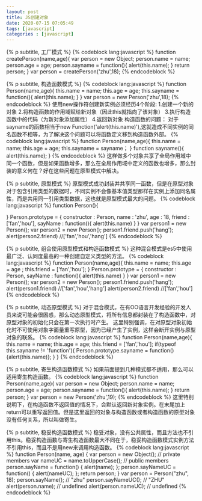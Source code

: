 ```yaml
---
layout: post
title: JS创建对象
date: 2020-07-15 07:05:49
tags: [javascript]
categories : [javascript]
---
```

{% p subtitle, 工厂模式 %}
{% codeblock lang:javascript %}
function createPerson(name,age){
    var person = new Object;
    person.name = name;
    person.age = age;
    person.sayname = function(){
        alert(this.name);
    }
    return person;
}
var person = createPerson('zhu',18);
{% endcodeblock %}

{% p subtitle, 构造函数模式 %}
{% codeblock lang:javascript %}
function Person(name,age){
    this.name = name;
    this.age = age;
    this.sayname = function(){
        alert(this.name);
    }
}
var person = new Person('zhu',18);
{% endcodeblock %}
使用new操作符创建新实例必须经历4个阶段:
 1.创建一个新的对象
 2.将构造函数的作用域赋给新对象（因此this就指向了该对象）
 3.执行构造函数中的代码（为新对象添加属性）
 4.返回新对象
构造函数的问题：
对于sayname的函数相当于new Function('alert(this.name)'),这就造成不同实例的同名函数不相等，为了解决这个问题可以将函数定义移到构造函数外部。
{% codeblock lang:javascript %}
function Person(name,age){
    this.name = name;
    this.age = age;
    this.sayname = sayname；
}
function sayname(){
    alert(this.name);
}
{% endcodeblock %}
这样做多个对象共享了全局作用域中同一个函数，但是如果函数增多，那么在全局作用域中定义的函数也增多，那么封装的意义何在？好在这些问题在原型模式中解决。

{% p subtitle, 原型模式 %}
原型模式成功封装并共享同一函数，但是在原型对象对于包含引用类型的数据时，不同实例不会像基本值类型那样在实例上添加同名属性，而是共用同一引用类型数据，这也就是原型模式最大的问题。
{% codeblock lang:javascript %}
function Person(){

}
Person.prototype = {
    constructor : Person,
    name : 'zhu',
    age : 18,
    friend : ['fan','hou'],
    sayName : function(){
        alert(this.name)
    }
}
var person1 = new Person();
var person2 = new Person();
person1.friend.push('hang');
alert(person2.friend)   //['fan','hou','hang']
{% endcodeblock %}

{% p subtitle, 组合使用原型模式和构造函数模式 %}
这种混合模式是es5中使用最广泛、认同度最高的一种创建自定义类型的方法。
{% codeblock lang:javascript %}
function Person(name,age){
    this.name = name;
    this.age = age ;
    this.friend = ['fan','hou'];
}
Person.prototype = {
    constructor : Person,
    sayName : function(){
        alert(this.name)
    }
}
var person1 = new Person();
var person2 = new Person();
person1.friend.push('hang');
alert(person1.friend)   //['fan','hou','hang']
alert(person2.friend)   //['fan','hou']
{% endcodeblock %}

{% p subtitle, 动态原型模式 %}
对于混合模式，在有OO语言开发经验的开发人员来说可能会很困惑，那么动态原型模式，将所有信息都封装在了构造函数中，对原型对象的初始化只会在第一次执行时产生。
这里特别强调，在对原型对象初始化时不可使用对象字面量重写原型，因为已经产生了实例，这样会断开实例与原型对象的联系。
{% codeblock lang:javascript %}
function Person(name,age){
    this.name = name;
    this.age = age;
    this.friend = ['fan','hou'];
    if(typeof this.sayname != 'function'){
        Person.prototype.sayname = function(){alert(this.name)};
    }
}
{% endcodeblock %}

{% p subtitle, 寄生构造函数模式 %}
如果前面提到几种模式都不适用，那么可以适用寄生构造函数。
{% codeblock lang:javascript %}
function Person(name,age){
    var person = new Object;
    person.name = name;
    person.age = age;
    person.sayname = function(){
        alert(this.name);
    }
    return person;
}
var person = new Person('zhu',19);
{% endcodeblock %}
这里特别说明下，在构造函数不返回值的情况下，会默认返回新对象实例。在末尾加上return可以重写返回值。但是这里返回的对象与构造函数或者构造函数的原型对象没有任何关系，所以叫做寄生。

{% p subtitle, 稳妥构造函数模式 %}
稳妥对象，没有公共属性，而且方法也不引用this。稳妥构造函数与寄生构造函数最大不同在于，稳妥构造函数模式实例方法不引用this，而且不是用new来调用构造函数。
{% codeblock lang:javascript %}
function Person(name, age) {
    var person = new Object();
    // private members
    var nameUC = name.toUpperCase();
    // public members
    person.sayName = function() {
        alert(name);
    };
    person.sayNameUC = function() {
        alert(nameUC);
    };
    return person;
}
var person = Person("zhu", 18);
person.sayName(); // "zhu"
person.sayNameUC(); // "ZHU"
alert(person.name);  // undefined
alert(person.nameUC);  // undefined
{% endcodeblock %}